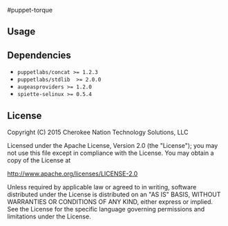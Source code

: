 #puppet-torque

## Usage

## Dependencies

  * `puppetlabs/concat >= 1.2.3`
  * `puppetlabs/stdlib  >= 2.0.0`
  * `augeasproviders >= 1.2.0`
  * `spiette-selinux >= 0.5.4`

## License

Copyright (C) 2015 Cherokee Nation Technology Solutions, LLC

Licensed under the Apache License, Version 2.0 (the "License");
you may not use this file except in compliance with the License.
You may obtain a copy of the License at

   http://www.apache.org/licenses/LICENSE-2.0

Unless required by applicable law or agreed to in writing, software
distributed under the License is distributed on an "AS IS" BASIS,
WITHOUT WARRANTIES OR CONDITIONS OF ANY KIND, either express or implied.
See the License for the specific language governing permissions and
limitations under the License.
